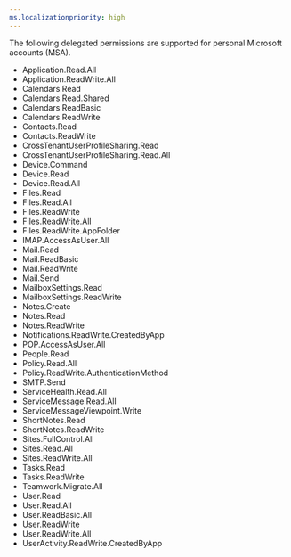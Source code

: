 ```yaml
---
ms.localizationpriority: high
---
```


<!-- markdownlint-disable MD002 MD041 -->

The following delegated permissions are supported for personal Microsoft accounts (MSA).

- Application.Read.All
- Application.ReadWrite.All
- Calendars.Read
- Calendars.Read.Shared
- Calendars.ReadBasic
- Calendars.ReadWrite
- Contacts.Read
- Contacts.ReadWrite
- CrossTenantUserProfileSharing.Read
- CrossTenantUserProfileSharing.Read.All
- Device.Command
- Device.Read
- Device.Read.All
- Files.Read
- Files.Read.All
- Files.ReadWrite
- Files.ReadWrite.All
- Files.ReadWrite.AppFolder
- IMAP.AccessAsUser.All
- Mail.Read
- Mail.ReadBasic
- Mail.ReadWrite
- Mail.Send
- MailboxSettings.Read
- MailboxSettings.ReadWrite
- Notes.Create
- Notes.Read
- Notes.ReadWrite
- Notifications.ReadWrite.CreatedByApp
- POP.AccessAsUser.All
- People.Read
- Policy.Read.All
- Policy.ReadWrite.AuthenticationMethod
- SMTP.Send
- ServiceHealth.Read.All
- ServiceMessage.Read.All
- ServiceMessageViewpoint.Write
- ShortNotes.Read
- ShortNotes.ReadWrite
- Sites.FullControl.All
- Sites.Read.All
- Sites.ReadWrite.All
- Tasks.Read
- Tasks.ReadWrite
- Teamwork.Migrate.All
- User.Read
- User.Read.All
- User.ReadBasic.All
- User.ReadWrite
- User.ReadWrite.All
- UserActivity.ReadWrite.CreatedByApp